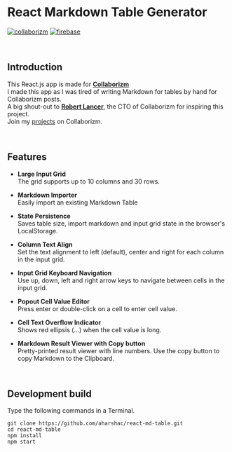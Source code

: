 # React Markdown Table Generator
[![collaborizm](https://img.shields.io/badge/Collaborizm-sign%20up-blue.svg)](https://www.collaborizm.com) [![firebase](https://img.shields.io/badge/Firebase-run-brightgreen.svg)](https://react-md-table.firebaseapp.com/)

&nbsp;

## Introduction
This React.js app is made for [**Collaborizm**](https://www.Collaborizm.com/)    
I made this app as I was tired of writing Markdown for tables by hand for Collaborizm posts.    
A big shout-out to [**Robert Lancer**](https://www.collaborizm.com/profile/21339?utm_content=user_link&utm_source=user_Hyt3y6XK), the CTO of Collaborizm for inspiring this project.    
Join my [projects](https://www.collaborizm.com/profile/Hyt3y6XK?utm_content=user_link&utm_source=user_Hyt3y6XK) on Collaborizm.    

&nbsp;

## Features
* **Large Input Grid**    
  The grid supports up to 10 columns and 30 rows.

* **Markdown Importer**    
  Easily import an existing Markdown Table

* **State Persistence**    
  Saves table size, import markdown and input grid state in the browser's LocalStorage.

* **Column Text Align**    
  Set the text alignment to left (default), center and right for each column in the input grid.

* **Input Grid Keyboard Navigation**    
  Use up, down, left and right arrow keys to navigate between cells in the input grid.

* **Popout Cell Value Editor**    
  Press enter or double-click on a cell to enter cell value.

* **Cell Text Overflow Indicator**    
  Shows red ellipsis (...) when the cell value is long.

* **Markdown Result Viewer with Copy button**    
  Pretty-printed result viewer with line numbers. Use the copy button to copy Markdown to the Clipboard.

&nbsp;

## Development build
Type the following commands in a Terminal.
```
git clone https://github.com/aharshac/react-md-table.git
cd react-md-table
npm install
npm start
```
